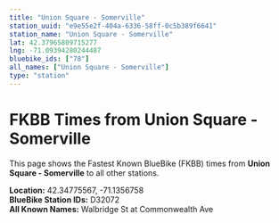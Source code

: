 ```yaml
---
title: "Union Square - Somerville"
station_uuid: "e9e55e2f-404a-6336-58ff-0c5b389f6641"
station_name: "Union Square - Somerville"
lat: 42.37965809715277
lng: -71.09394280244487
bluebike_ids: ["78"]
all_names: ["Union Square - Somerville"]
type: "station"
---
```


# FKBB Times from Union Square - Somerville

This page shows the Fastest Known BlueBike (FKBB) times from **Union Square - Somerville** to all other stations.

**Location:** 42.34775567, -71.1356758  
**BlueBike Station IDs:** D32072  
**All Known Names:** Walbridge St at Commonwealth Ave

